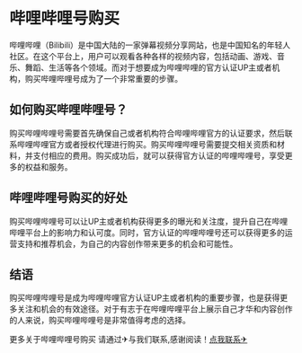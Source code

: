 # 哔哩哔哩号购买

哔哩哔哩（Bilibili）是中国大陆的一家弹幕视频分享网站，也是中国知名的年轻人社区。在这个平台上，用户可以观看各种各样的视频内容，包括动画、游戏、音乐、舞蹈、生活等各个领域。而对于想要成为哔哩哔哩的官方认证UP主或者机构，购买哔哩哔哩号成为了一个非常重要的步骤。

## 如何购买哔哩哔哩号？

购买哔哩哔哩号需要首先确保自己或者机构符合哔哩哔哩官方的认证要求，然后联系哔哩哔哩官方或者授权代理进行购买。购买哔哩哔哩号需要提交相关资质和材料，并支付相应的费用。购买成功后，就可以获得官方认证的哔哩哔哩号，享受更多的权益和服务。

## 哔哩哔哩号购买的好处

购买哔哩哔哩号可以让UP主或者机构获得更多的曝光和关注度，提升自己在哔哩哔哩平台上的影响力和认可度。同时，官方认证的哔哩哔哩号还可以获得更多的运营支持和推荐机会，为自己的内容创作带来更多的机会和可能性。

## 结语

购买哔哩哔哩号是成为哔哩哔哩官方认证UP主或者机构的重要步骤，也是获得更多关注和机会的有效途径。对于有志于在哔哩哔哩平台上展示自己才华和内容创作的人来说，购买哔哩哔哩号是非常值得考虑的选择。

更多关于哔哩哔哩号购买 请通过✈与我们联系,感谢阅读！[点我联系✈](https://www.k02.cc)